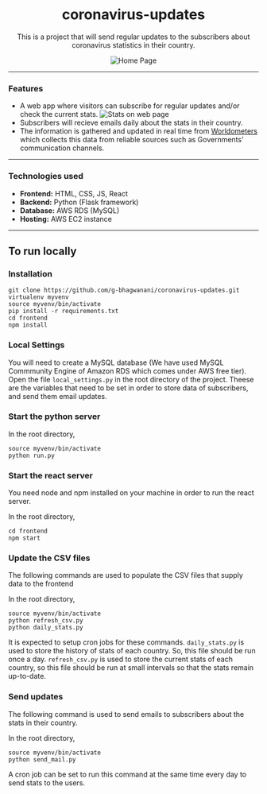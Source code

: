 <div align="center">

# coronavirus-updates
This is a project that will send regular updates to the subscribers about coronavirus statistics in their country.

![Home Page](https://user-images.githubusercontent.com/46627073/78516325-bf098400-77d6-11ea-8e71-da15344630e0.png)

</div>

------------------------------------------

### Features

- A web app where visitors can subscribe for regular updates and/or check the current stats.
![Stats on web page](https://user-images.githubusercontent.com/46627073/78516726-3986d380-77d8-11ea-9bb3-b0d0cc1b96ec.png)
- Subscribers will recieve emails daily about the stats in their country. 
- The information is gathered and updated in real time from [Worldometers](https://www.worldometers.info/coronavirus/) which collects this data from reliable sources such as Governments' communication channels.

------------------------------------------

### Technologies used

- **Frontend:** HTML, CSS, JS, React
- **Backend:** Python (Flask framework)
- **Database:** AWS RDS (MySQL)
- **Hosting:** AWS EC2 instance

------------------------------------------

## To run locally
### Installation

```
git clone https://github.com/g-bhagwanani/coronavirus-updates.git
virtualenv myvenv
source myvenv/bin/activate
pip install -r requirements.txt
cd frontend
npm install
```

### Local Settings

You will need to create a MySQL database (We have used MySQL Commmunity Engine of Amazon RDS which comes under AWS free tier).
Open the file ```local_settings.py``` in the root directory of the project.
Theese are the variables that need to be set in order to store data of subscribers, and send them email updates.

### Start the python server

In the root directory,
```
source myvenv/bin/activate
python run.py
```

### Start the react server

You need node and npm installed on your machine in order to run the react server.

In the root directory,
```
cd frontend
npm start
```

### Update the CSV files

The following commands are used to populate the CSV files that supply data to the frontend

In the root directory,
```
source myvenv/bin/activate
python refresh_csv.py
python daily_stats.py
```
It is expected to setup cron jobs for these commands. ```daily_stats.py``` is used to store the history of stats of each country. So, this file should be run once a day. ```refresh_csv.py``` is used to store the current stats of each country, so this file should be run at small intervals so that the stats remain up-to-date.

### Send updates

The following command is used to send emails to subscribers about the stats in their country.

In the root directory,
```
source myvenv/bin/activate
python send_mail.py
```
A cron job can be set to run this command at the same time every day to send stats to the users.
